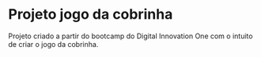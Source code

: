 ﻿# Projeto jogo da cobrinha
 Projeto criado a partir do bootcamp do Digital Innovation One com o intuito de criar o jogo da cobrinha.
